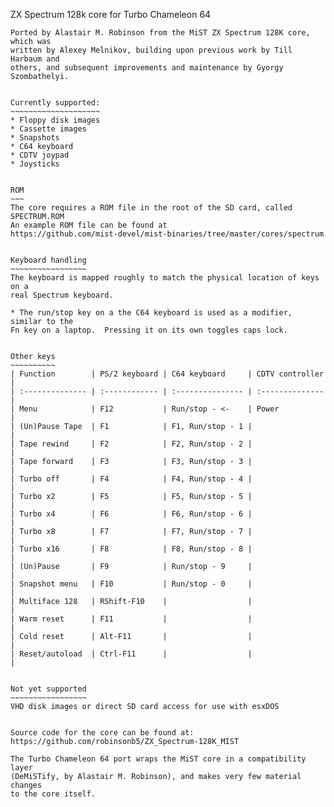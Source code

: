 ZX Spectrum 128k core for Turbo Chameleon 64
~~~~~~~~~~~~~~~~~~~~~~~~~~~~~~~~~~~~~~~~~~~~~~
Ported by Alastair M. Robinson from the MiST ZX Spectrum 128K core, which was
written by Alexey Melnikov, building upon previous work by Till Harbaum and
others, and subsequent improvements and maintenance by Gyorgy Szombathelyi.


Currently supported:
~~~~~~~~~~~~~~~~~~~~
* Floppy disk images
* Cassette images
* Snapshots
* C64 keyboard
* CDTV joypad
* Joysticks


ROM
~~~
The core requires a ROM file in the root of the SD card, called
SPECTRUM.ROM
An example ROM file can be found at 
https://github.com/mist-devel/mist-binaries/tree/master/cores/spectrum


Keyboard handling
~~~~~~~~~~~~~~~~~
The keyboard is mapped roughly to match the physical location of keys on a
real Spectrum keyboard.

* The run/stop key on a the C64 keyboard is used as a modifier, similar to the
Fn key on a laptop.  Pressing it on its own toggles caps lock.


Other keys
~~~~~~~~~~
| Function        | PS/2 keyboard | C64 keyboard     | CDTV controller |
| :-------------- | :------------ | :--------------- | :-------------- |
| Menu            | F12           | Run/stop - <-    | Power           |
| (Un)Pause Tape  | F1            | F1, Run/stop - 1 |                 |
| Tape rewind     | F2            | F2, Run/stop - 2 |                 |
| Tape forward    | F3            | F3, Run/stop - 3 |                 |
| Turbo off       | F4            | F4, Run/stop - 4 |                 |
| Turbo x2        | F5            | F5, Run/stop - 5 |                 |
| Turbo x4        | F6            | F6, Run/stop - 6 |                 |
| Turbo x8        | F7            | F7, Run/stop - 7 |                 |
| Turbo x16       | F8            | F8, Run/stop - 8 |                 |
| (Un)Pause       | F9            | Run/stop - 9     |                 |
| Snapshot menu   | F10           | Run/stop - 0     |                 |
| Multiface 128   | RShift-F10    |                  |                 |
| Warm reset      | F11           |                  |                 |
| Cold reset      | Alt-F11       |                  |                 |
| Reset/autoload  | Ctrl-F11      |                  |                 |


Not yet supported
~~~~~~~~~~~~~~~~~
VHD disk images or direct SD card access for use with esxDOS


Source code for the core can be found at:
https://github.com/robinsonb5/ZX_Spectrum-128K_MIST

The Turbo Chameleon 64 port wraps the MiST core in a compatibility layer
(DeMiSTify, by Alastair M. Robinson), and makes very few material changes
to the core itself.

